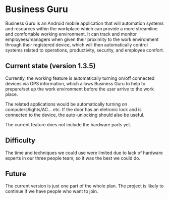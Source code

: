 # Business Guru

Business Guru is an Android mobile application that will automation systems and resources within the workplace which can provide a more streamline and comfortable working environment. It can track and monitor employees/managers when given their proximity to the work environment through their registered device, which will then automatically control systems related to operations, productivity, security, and employee comfort. 

## Current state (version 1.3.5)
Currently, the working feature is automatically turning on/off connected devices via GPS information, which allows Business Guru to help to prepare/set up the work environment before the user arrive to the work place.

The related applications would be automatically turning on computers/lights/AC... etc. If the door has an eletronic lock and is connected to the device, the auto-unlocking  should also be useful.

The current feature does not include the hardware parts yet.

## Difficulty
The time and techniques we could use were limited due to lack of hardware experts in our three people team, so it was the best we could do.

## Future
The current version is just one part of the whole plan. The project is likely to continue if we have people who want to join.





